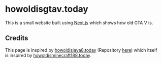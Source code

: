 # howoldisgtav.today

This is a small website built using [Next.js](https://nextjs.org) which shows how old GTA V is.

## Credits
This page is inspired by [howoldisjava8.today](https://howoldisjava8.today/) (Repository [here](https://github.com/i-voted-for-biden2/howoldisjava8.today)) which itself is inspired by [howoldisminecraft188.today](https://howoldisminecraft188.today/).

